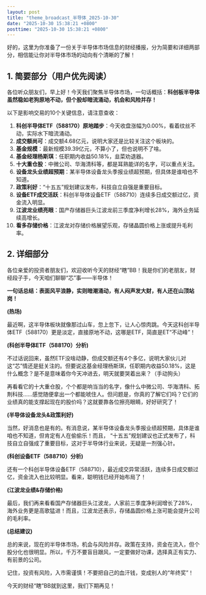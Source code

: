 ```yaml
---
layout: post
title: "theme_broadcast_半导体_2025-10-30"
date: "2025-10-30 15:38:21 +0800"
posttime: "2025-10-30 15:38:21 +0800"
---
```


好的，这里为你准备了一份关于半导体市场信息的财经播报，分为简要和详细两部分，相信能让你对半导体市场的动向有个清晰的了解！

## 1. 简要部分（用户优先阅读）

各位听众朋友们，早上好！今天我们聚焦半导体市场，一句话概括：**科创板半导体虽然稳如老狗原地不动，但个股却暗流涌动，机会和风险并存！**

以下是影响交易的10个关键信息，请注意查收：

1.  **科创半导体ETF（588170）原地踏步**：今天收盘涨幅为0.00%，看着纹丝不动，实际水下暗流涌动。
2.  **成交额尚可**：成交额4.68亿元，说明大家还是比较关注这个板块的。
3.  **基金规模**：最新规模39.39亿元，不算小了，但也说明不了啥。
4.  **基金经理杨斯琪**：任职期内收益50.18%，韭菜劝退器。
5.  **十大重仓股**：中微公司、华海清科等，都是耳熟能详的名字，可以重点关注。
6.  **设备龙头业绩超预期**：某半导体设备龙头季报业绩超预期，但具体是谁咱也不知道。
7.  **政策利好**：“十五五”规划建议发布，科技自立自强是重要目标。
8.  **设备ETF成交活跃**：科创半导体设备ETF（588710）连续多日成交额过亿，资金流入明显。
9.  **江波龙业绩亮眼**：国产存储器巨头江波龙前三季度净利增长28%，海外业务延续高增长。
10. **看多存储价格**：江波龙对存储价格展望乐观，存储晶圆价格上涨或提升毛利率。

## 2. 详细部分

各位亲爱的投资者朋友们，欢迎收听今天的财经“瞎”BB！我是你们的老朋友，财经段子手，今天咱们聊聊“芯”事——半导体！

**一句话总结：表面风平浪静，实则暗潮涌动，有人闷声发大财，有人还在山顶站岗！**

**(热场)**

最近啊，这半导体板块就像那过山车，忽上忽下，让人心惊肉跳。今天这科创半导体ETF（588170）更是淡定，直接原地不动，这哪是ETF，简直是ET“不动峰”！

**(科创半导体ETF（588170）分析)**

不过话说回来，虽然ETF没啥动静，但成交额还有4个多亿，说明大家伙儿对这“芯”情还是挺关注的。但要说这基金经理杨斯琪，任职期内收益50.18%，这是什么概念？是不是意味着你今天冲进去，明天就要哭着出来？（手动狗头）

再看看它的十大重仓股，个个都是响当当的名字，像什么中微公司、华海清科、拓荆科技……感觉随便拿出一个都能唬住人。但问题是，你真的了解它们吗？它们的业绩真的能支撑起现在的股价吗？这就要靠各位擦亮眼睛，好好研究了！

**(半导体设备龙头&政策利好)**

当然，好消息也是有的。有消息说，某半导体设备龙头季报业绩超预期，具体是谁咱也不知道，但肯定有人在偷偷乐！而且， “十五五”规划建议也正式发布了，科技自立自强成了重要目标，这对于半导体行业来说，无疑是一剂强心针。

**(科创设备ETF（588710）分析)**

还有一个科创半导体设备ETF（588710），最近成交异常活跃，连续多日成交额过亿，资金流入也比较明显。看来，聪明钱已经开始布局了！

**(江波龙业绩&存储价格)**

最后，我们再来看看国产存储器巨头江波龙，人家前三季度净利润增长了28%，海外业务更是高歌猛进！而且，江波龙还表示，存储晶圆价格上涨可能会提升公司的毛利率。

**(总结建议)**

总的来说，现在的半导体市场，机会与风险并存。政策在支持，资金在流入，但个股分化也很明显。所以，千万不要盲目跟风，一定要做好功课，选择真正有实力、有前景的公司。

记住，投资有风险，入市需谨慎！不要把自己的血汗钱，变成别人的“年终奖”！

今天的财经“瞎”BB就到这里，我们下期再见！